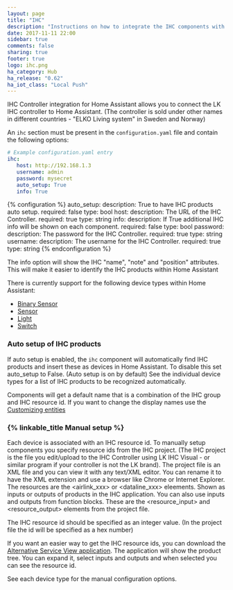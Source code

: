 ```yaml
---
layout: page
title: "IHC"
description: "Instructions on how to integrate the IHC components with Home Assistant"
date: 2017-11-11 22:00
sidebar: true
comments: false
sharing: true
footer: true
logo: ihc.png
ha_category: Hub
ha_release: "0.62"
ha_iot_class: "Local Push"
---
```


IHC Controller integration for Home Assistant allows you to connect the LK IHC controller to Home Assistant. 
(The controller is sold under other names in different countries - "ELKO Living system" in Sweden and Norway)

An `ihc` section must be present in the `configuration.yaml` file and contain the following options:

```yaml
# Example configuration.yaml entry
ihc:
   host: http://192.168.1.3
   username: admin
   password: mysecret
   auto_setup: True
   info: True
```

{% configuration %}
auto_setup:
  description: True to have IHC products auto setup.
  required: false
  type: bool
host:
  description: The URL of the IHC Controller.
  required: true
  type: string
info:
  description: If True additional IHC info will be shown on each component.
  required: false
  type: bool
password:
  description: The password for the IHC Controller.
  required: true
  type: string
username:
  description: The username for the IHC Controller.
  required: true
  type: string
{% endconfiguration %}

The info option will show the IHC "name", "note" and "position" attributes. 
This will make it easier to identify the IHC products within Home Assistant

There is currently support for the following device types within Home Assistant:

- [Binary Sensor](../binary_sensor.ihc/) 
- [Sensor](../sensor.ihc/) 
- [Light](../light.ihc/) 
- [Switch](../switch.ihc/) 

### Auto setup of IHC products

If auto setup is enabled, the `ihc` component will automatically find IHC products and insert these as devices in Home Assistant.
To disable this set auto_setup to False. (Auto setup is on by default)
See the individual device types for a list of IHC products to be recognized automatically.

Components will get a default name that is a combination of the IHC group and IHC resource id.
If you want to change the display names use the [Customizing entities](/docs/configuration/customizing-devices/)

### {% linkable_title Manual setup %}

Each device is associated with an IHC resource id.
To manually setup components you specify resource ids from the IHC project.
(The IHC project is the file you edit/upload to the IHC Controller using LK IHC Visual - or similar program if your controller is not the LK brand).
The project file is an XML file and you can view it with any text/XML editor. 
You can rename it to have the XML extension and use a browser like Chrome or Internet Explorer.
The resources are the \<airlink_xxx> or \<dataline_xxx> eleements.
Shown as inputs or outputs of products in the IHC application.
You can also use inputs and outputs from function blocks.
These are the \<resource_input> and \<resource_output> elements from the project file.

The IHC resource id should be specified as an integer value. (In the project file the id will be specified as a hex number)

If you want an easier way to get the IHC resource ids, you can download the [Alternative Service View application](https://www.dingus.dk/updated-ihc-alternative-service-view/).
The application will show the product tree. You can expand it, select inputs and outputs and when selected you can see the resource id.

See each device type for the manual configuration options.
